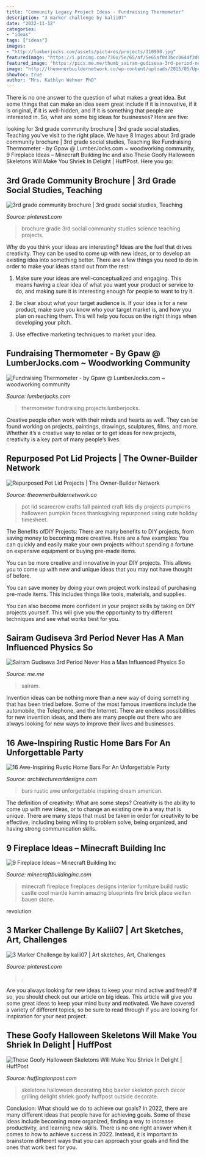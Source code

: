 ```yaml
---
title: "Community Legacy Project Ideas - Fundraising Thermometer"
description: "3 marker challenge by kalii07"
date: "2022-11-12"
categories:
- "ideas"
tags: ["ideas"]
images:
- "http://lumberjocks.com/assets/pictures/projects/310990.jpg"
featuredImage: "https://i.pinimg.com/736x/5e/65/af/5e65af0d3bcc0644f3d620b2e746b6b0--social-science-brochure.jpg"
featured_image: "https://pics.me.me/thumb_sairam-gudiseva-3rd-period-never-has-a-man-influenced-physics-66506000.png"
image: "http://theownerbuildernetwork.co/wp-content/uploads/2015/05/Upcycled-Pot-Lids-13.jpg"
ShowToc: true
author: "Mrs. Kathlyn Wehner PhD"
---
```



There is no one answer to the question of what makes a great idea. But some things that can make an idea seem great include if it is innovative, if it is original, if it is well-hidden, and if it is something that people are interested in.  So, what are some big ideas for businesses? Here are five: 

	

		
looking for 3rd grade community brochure | 3rd grade social studies, Teaching you've visit to the right place. We have 8 Images about 3rd grade community brochure | 3rd grade social studies, Teaching like Fundraising Thermometer - by Gpaw @ LumberJocks.com ~ woodworking community, 9 Fireplace Ideas – Minecraft Building Inc and also These Goofy Halloween Skeletons Will Make You Shriek In Delight | HuffPost. Here you go:
		
    
## 3rd Grade Community Brochure | 3rd Grade Social Studies, Teaching

<img loading=lazy src="https://i.pinimg.com/736x/5e/65/af/5e65af0d3bcc0644f3d620b2e746b6b0--social-science-brochure.jpg" onerror="this.onerror=null;this.src='https://tse4.mm.bing.net/th?id=OIP.lzxdvBXz0oV7wmYXdpgnTAHaJ6&amp;pid=15.1';" alt="3rd grade community brochure | 3rd grade social studies, Teaching">

_Source: pinterest.com_

>brochure grade 3rd social community studies science teaching projects. 

	

Why do you think your ideas are interesting?
Ideas are the fuel that drives creativity. They can be used to come up with new ideas, or to develop an existing idea into something better. There are a few things you need to do in order to make your ideas stand out from the rest:
1. Make sure your ideas are well-conceptualized and engaging. This means having a clear idea of what you want your product or service to do, and making sure it is interesting enough for people to want to try it.

2. Be clear about what your target audience is. If your idea is for a new product, make sure you know who your target market is, and how you plan on reaching them. This will help you focus on the right things when developing your pitch.

3. Use effective marketing techniques to market your idea.

    
## Fundraising Thermometer - By Gpaw @ LumberJocks.com ~ Woodworking Community

<img loading=lazy src="http://lumberjocks.com/assets/pictures/projects/310990.jpg" onerror="this.onerror=null;this.src='https://tse1.mm.bing.net/th?id=OIP.9RKZ1lGNyD7M6NdYduR6gwHaJ4&amp;pid=15.1';" alt="Fundraising Thermometer - by Gpaw @ LumberJocks.com ~ woodworking community">

_Source: lumberjocks.com_

>thermometer fundraising projects lumberjocks. 

	

Creative people often work with their minds and hearts as well. They can be found working on projects, paintings, drawings, sculptures, films, and more. Whether it’s a creative way to relax or to get ideas for new projects, creativity is a key part of many people’s lives.

    
## Repurposed Pot Lid Projects | The Owner-Builder Network

<img loading=lazy src="http://theownerbuildernetwork.co/wp-content/uploads/2015/05/Upcycled-Pot-Lids-13.jpg" onerror="this.onerror=null;this.src='https://tse3.mm.bing.net/th?id=OIP.MDDLxSNiOgdEaHulyRLR_gHaJ4&amp;pid=15.1';" alt="Repurposed Pot Lid Projects | The Owner-Builder Network">

_Source: theownerbuildernetwork.co_

>pot lid scarecrow crafts fall painted craft lids diy projects pumpkins halloween pumpkin faces thanksgiving repurposed using cute holiday timesheet. 

	

The Benefits ofDIY Projects:
There are many benefits to DIY projects, from saving money to becoming more creative. Here are a few examples: 
You can quickly and easily make your own projects without spending a fortune on expensive equipment or buying pre-made items. 

You can be more creative and innovative in your DIY projects. This allows you to come up with new and unique ideas that you may not have thought of before. 

You can save money by doing your own project work instead of purchasing pre-made items. This includes things like tools, materials, and supplies. 

You can also become more confident in your project skills by taking on DIY projects yourself. This will give you the opportunity to try different techniques and see what works best for you.

    
## Sairam Gudiseva 3rd Period Never Has A Man Influenced Physics So

<img loading=lazy src="https://pics.me.me/thumb_sairam-gudiseva-3rd-period-never-has-a-man-influenced-physics-66506000.png" onerror="this.onerror=null;this.src='https://tse4.mm.bing.net/th?id=OIP.j4vI3ejPzFimsqWnYXFDEAAAAA&amp;pid=15.1';" alt="Sairam Gudiseva 3rd Period Never Has a Man Influenced Physics So">

_Source: me.me_

>sairam. 

	

Invention ideas can be nothing more than a new way of doing something that has been tried before. Some of the most famous inventions include the automobile, the Telephone, and the Internet. There are endless possibilities for new invention ideas, and there are many people out there who are always looking for new ways to improve their lives and businesses.

    
## 16 Awe-Inspiring Rustic Home Bars For An Unforgettable Party

<img loading=lazy src="https://www.architectureartdesigns.com/wp-content/uploads/2015/05/16-Awe-Inspiring-Rustic-Home-Bars-For-An-Unforgettable-Party-7-630x437.jpg" onerror="this.onerror=null;this.src='https://tse1.mm.bing.net/th?id=OIP.VjWWuR3pV4qdTUUp_qqe5gHaFI&amp;pid=15.1';" alt="16 Awe-Inspiring Rustic Home Bars For An Unforgettable Party">

_Source: architectureartdesigns.com_

>bars rustic awe unforgettable inspiring dream american. 

	

The definition of creativity: What are some steps?
Creativity is the ability to come up with new ideas, or to change an existing one in a way that is unique. There are many steps that must be taken in order for creativity to be effective, including being willing to problem solve, being organized, and having strong communication skills.

    
## 9 Fireplace Ideas – Minecraft Building Inc

<img loading=lazy src="http://minecraftbuildinginc.com/wp-content/uploads/2016/06/Rustic-fireplace-with-mantle-minceraft-build-ideas-interior.jpg" onerror="this.onerror=null;this.src='https://tse4.mm.bing.net/th?id=OIP.OLej-5VoIma2YQxuS8w7IgHaHM&amp;pid=15.1';" alt="9 Fireplace Ideas – Minecraft Building Inc">

_Source: minecraftbuildinginc.com_

>minecraft fireplace fireplaces designs interior furniture build rustic castle cool mantle kamin amazing blueprints fire brick place welten bauen stone. 

	

revolution

    
## 3 Marker Challenge By Kalii07 | Art Sketches, Art, Challenges

<img loading=lazy src="https://i.pinimg.com/736x/f3/07/e4/f307e4711a0fcdc6eb33e7ee076afd59.jpg" onerror="this.onerror=null;this.src='https://tse2.mm.bing.net/th?id=OIP.xNd49QBPCdY6UNRWzKVRNwHaGD&amp;pid=15.1';" alt="3 Marker Challenge by kalii07 | Art sketches, Art, Challenges">

_Source: pinterest.com_

>. 

	

Are you always looking for new ideas to keep your mind active and fresh? If so, you should check out our article on big ideas. This article will give you some great ideas to keep your mind busy and motivated. We have covered a variety of different topics, so be sure to read through if you are looking for inspiration for your next project.

    
## These Goofy Halloween Skeletons Will Make You Shriek In Delight | HuffPost

<img loading=lazy src="http://i.huffpost.com/gen/2205362/thumbs/o-BBQ-570.jpg?5" onerror="this.onerror=null;this.src='https://tse1.mm.bing.net/th?id=OIP.gbHt93EpKnskhKI9seAjVAHaJ4&amp;pid=15.1';" alt="These Goofy Halloween Skeletons Will Make You Shriek In Delight | HuffPost">

_Source: huffingtonpost.com_

>skeletons halloween decorating bbq baxter skeleton porch decor grilling delight shriek goofy huffpost outside decorate. 

	

Conclusion: What should we do to achieve our goals?
In 2022, there are many different ideas that people have for achieving goals. Some of these ideas include becoming more organized, finding a way to increase productivity, and learning new skills. There is no one right answer when it comes to how to achieve success in 2022. Instead, it is important to brainstorm different ways that you can approach your goals and find the ones that work best for you.

